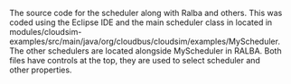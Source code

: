 The source code for the scheduler along with Ralba and others. This was coded using the Eclipse IDE and the main scheduler class in located in modules/cloudsim-examples/src/main/java/org/cloudbus/cloudsim/examples/MyScheduler. The other schedulers are located alongside MyScheduler in RALBA. Both files have controls at the top, they are used to select scheduler and other properties.